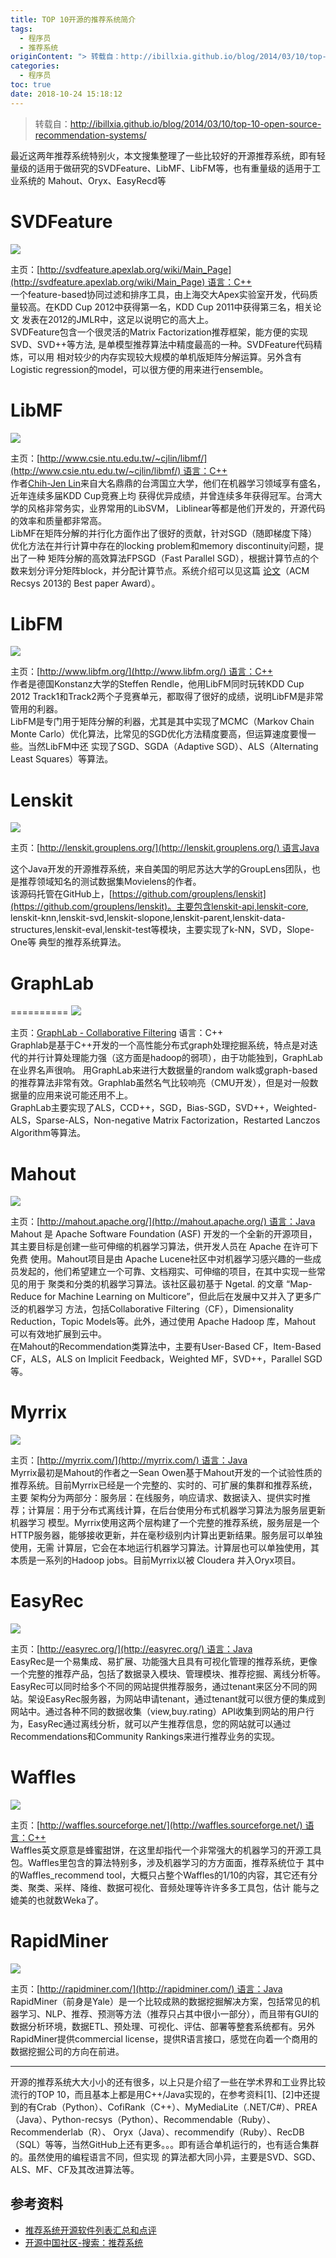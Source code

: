 ```yaml
---
title: TOP 10开源的推荐系统简介
tags:
  - 程序员
  - 推荐系统
originContent: "> 转载自：http://ibillxia.github.io/blog/2014/03/10/top-10-open-source-recommendation-systems/\n\n最近这两年推荐系统特别火，本文搜集整理了一些比较好的开源推荐系统，即有轻量级的适用于做研究的SVDFeature、LibMF、LibFM等，也有重量级的适用于工业系统的 Mahout、Oryx、EasyRecd等\n\n# SVDFeature\n\n![](http://file.mspring.org/b03f7c80c02987e7530f4d3b4e3aaa06)\n\n主页：[http://svdfeature.apexlab.org/wiki/Main_Page](http://svdfeature.apexlab.org/wiki/Main_Page)\_语言：C++  \n一个feature-based协同过滤和排序工具，由上海交大Apex实验室开发，代码质量较高。在KDD Cup 2012中获得第一名，KDD Cup 2011中获得第三名，相关论文 发表在2012的JMLR中，这足以说明它的高大上。  \nSVDFeature包含一个很灵活的Matrix Factorization推荐框架，能方便的实现SVD、SVD++等方法, 是单模型推荐算法中精度最高的一种。SVDFeature代码精炼，可以用 相对较少的内存实现较大规模的单机版矩阵分解运算。另外含有Logistic regression的model，可以很方便的用来进行ensemble。\n\n# LibMF\n\n![](http://file.mspring.org/8fa6443aa809ba8fbc5e3c64915c521c)\n\n主页：[http://www.csie.ntu.edu.tw/~cjlin/libmf/](http://www.csie.ntu.edu.tw/~cjlin/libmf/)\_语言：C++  \n作者[Chih-Jen Lin](http://www.csie.ntu.edu.tw/~cjlin/)来自大名鼎鼎的台湾国立大学，他们在机器学习领域享有盛名，近年连续多届KDD Cup竞赛上均 获得优异成绩，并曾连续多年获得冠军。台湾大学的风格非常务实，业界常用的LibSVM， Liblinear等都是他们开发的，开源代码的效率和质量都非常高。  \nLibMF在矩阵分解的并行化方面作出了很好的贡献，针对SGD（随即梯度下降）优化方法在并行计算中存在的locking problem和memory discontinuity问题，提出了一种 矩阵分解的高效算法FPSGD（Fast Parallel SGD），根据计算节点的个数来划分评分矩阵block，并分配计算节点。系统介绍可以见这篇\_[论文](http://www.csie.ntu.edu.tw/~cjlin/papers/libmf.pdf)（ACM Recsys 2013的 Best paper Award）。\n\n# LibFM\n\n![](http://file.mspring.org/ea0bacfb8f5cbb8582c6da0d46b982ad)\n\n主页：[http://www.libfm.org/](http://www.libfm.org/)\_语言：C++  \n作者是德国Konstanz大学的Steffen Rendle，他用LibFM同时玩转KDD Cup 2012 Track1和Track2两个子竞赛单元，都取得了很好的成绩，说明LibFM是非常管用的利器。  \nLibFM是专门用于矩阵分解的利器，尤其是其中实现了MCMC（Markov Chain Monte Carlo）优化算法，比常见的SGD优化方法精度要高，但运算速度要慢一些。当然LibFM中还 实现了SGD、SGDA（Adaptive SGD）、ALS（Alternating Least Squares）等算法。\n\n# Lenskit\n\n![](http://file.mspring.org/0e22bf119d7f4c18f84186b45b5f349c)\n\n主页：[http://lenskit.grouplens.org/](http://lenskit.grouplens.org/)\_语言Java  \n\n这个Java开发的开源推荐系统，来自美国的明尼苏达大学的GroupLens团队，也是推荐领域知名的测试数据集Movielens的作者。  \n该源码托管在GitHub上，[https://github.com/grouplens/lenskit](https://github.com/grouplens/lenskit)。主要包含lenskit-api,lenskit-core, lenskit-knn,lenskit-svd,lenskit-slopone,lenskit-parent,lenskit-data-structures,lenskit-eval,lenskit-test等模块，主要实现了k-NN，SVD，Slope-One等 典型的推荐系统算法。\n\n# GraphLab\n==========\n![](http://file.mspring.org/059a0e4f2135ef650c32dae1b2c0328e)\n\n主页：[GraphLab - Collaborative Filtering](http://docs.graphlab.org/collaborative_filtering.html)\_语言：C++  \nGraphlab是基于C++开发的一个高性能分布式graph处理挖掘系统，特点是对迭代的并行计算处理能力强（这方面是hadoop的弱项），由于功能独到，GraphLab在业界名声很响。 用GraphLab来进行大数据量的random walk或graph-based的推荐算法非常有效。Graphlab虽然名气比较响亮（CMU开发），但是对一般数据量的应用来说可能还用不上。  \nGraphLab主要实现了ALS，CCD++，SGD，Bias-SGD，SVD++，Weighted-ALS，Sparse-ALS，Non-negative Matrix Factorization，Restarted Lanczos Algorithm等算法。\n\n# Mahout\n\n![](http://file.mspring.org/abc413f7e8465030364bf52af73e744c)\n\n主页：[http://mahout.apache.org/](http://mahout.apache.org/)\_语言：Java  \nMahout 是 Apache Software Foundation (ASF) 开发的一个全新的开源项目，其主要目标是创建一些可伸缩的机器学习算法，供开发人员在 Apache 在许可下免费 使用。Mahout项目是由 Apache Lucene社区中对机器学习感兴趣的一些成员发起的，他们希望建立一个可靠、文档翔实、可伸缩的项目，在其中实现一些常见的用于 聚类和分类的机器学习算法。该社区最初基于 Ngetal. 的文章 “Map-Reduce for Machine Learning on Multicore”，但此后在发展中又并入了更多广泛的机器学习 方法，包括Collaborative Filtering（CF），Dimensionality Reduction，Topic Models等。此外，通过使用 Apache Hadoop 库，Mahout 可以有效地扩展到云中。  \n在Mahout的Recommendation类算法中，主要有User-Based CF，Item-Based CF，ALS，ALS on Implicit Feedback，Weighted MF，SVD++，Parallel SGD等。\n\n# Myrrix\n\n![](http://file.mspring.org/24015554dcd2411f4c2d9c2279e23c48)\n\n主页：[http://myrrix.com/](http://myrrix.com/)\_语言：Java  \nMyrrix最初是Mahout的作者之一Sean Owen基于Mahout开发的一个试验性质的推荐系统。目前Myrrix已经是一个完整的、实时的、可扩展的集群和推荐系统，主要 架构分为两部分：服务层：在线服务，响应请求、数据读入、提供实时推荐；计算层：用于分布式离线计算，在后台使用分布式机器学习算法为服务层更新机器学习 模型。Myrrix使用这两个层构建了一个完整的推荐系统，服务层是一个HTTP服务器，能够接收更新，并在毫秒级别内计算出更新结果。服务层可以单独使用，无需 计算层，它会在本地运行机器学习算法。计算层也可以单独使用，其本质是一系列的Hadoop jobs。目前Myrrix以被 Cloudera 并入Oryx项目。\n\n# EasyRec\n\n![](http://file.mspring.org/b2a52612d4c6244354a50e02b975f08c)\n\n主页：[http://easyrec.org/](http://easyrec.org/)\_语言：Java  \nEasyRec是一个易集成、易扩展、功能强大且具有可视化管理的推荐系统，更像一个完整的推荐产品，包括了数据录入模块、管理模块、推荐挖掘、离线分析等。 EasyRec可以同时给多个不同的网站提供推荐服务，通过tenant来区分不同的网站。架设EasyRec服务器，为网站申请tenant，通过tenant就可以很方便的集成到 网站中。通过各种不同的数据收集（view,buy.rating）API收集到网站的用户行为，EasyRec通过离线分析，就可以产生推荐信息，您的网站就可以通过 Recommendations和Community Rankings来进行推荐业务的实现。\n\n# Waffles\n\n![](http://file.mspring.org/a2db4b985be8ea4bea49e0f178134233)\n\n主页：[http://waffles.sourceforge.net/](http://waffles.sourceforge.net/)\_语言：C++  \nWaffles英文原意是蜂蜜甜饼，在这里却指代一个非常强大的机器学习的开源工具包。Waffles里包含的算法特别多，涉及机器学习的方方面面，推荐系统位于 其中的Waffles_recommend tool，大概只占整个Waffles的1/10的内容，其它还有分类、聚类、采样、降维、数据可视化、音频处理等许许多多工具包，估计 能与之媲美的也就数Weka了。\n\n# RapidMiner\n\n![](http://file.mspring.org/833465ed8f573c31de771cd5b504cec4)\n\n主页：[http://rapidminer.com/](http://rapidminer.com/)\_语言：Java  \nRapidMiner（前身是Yale）是一个比较成熟的数据挖掘解决方案，包括常见的机器学习、NLP、推荐、预测等方法（推荐只占其中很小一部分），而且带有GUI的 数据分析环境，数据ETL、预处理、可视化、评估、部署等整套系统都有。另外RapidMiner提供commercial license，提供R语言接口，感觉在向着一个商用的 数据挖掘公司的方向在前进。  \n\n---\n\n开源的推荐系统大大小小的还有很多，以上只是介绍了一些在学术界和工业界比较流行的TOP 10，而且基本上都是用C++/Java实现的，在参考资料\\[1\\]、\\[2\\]中还提 到的有Crab（Python）、CofiRank（C++）、MyMediaLite（.NET/C#）、PREA（Java）、Python-recsys（Python）、Recommendable（Ruby）、Recommenderlab（R）、 Oryx（Java）、recommendify（Ruby）、RecDB（SQL）等等，当然GitHub上还有更多。。。即有适合单机运行的，也有适合集群的。虽然使用的编程语言不同，但实现 的算法都大同小异，主要是SVD、SGD、ALS、MF、CF及其改进算法等。\n\n参考资料\n----\n\n- [推荐系统开源软件列表汇总和点评](http://blog.csdn.net/cserchen/article/details/14231153)  \n- [开源中国社区-搜索：推荐系统](http://www.oschina.net/search?scope=project&tag1=0&tag2=0&lang=0&os=0&q=%E6%8E%A8%E8%8D%90%E7%B3%BB%E7%BB%9F)"
categories:
  - 程序员
toc: true
date: 2018-10-24 15:18:12
---
```


> 转载自：http://ibillxia.github.io/blog/2014/03/10/top-10-open-source-recommendation-systems/

最近这两年推荐系统特别火，本文搜集整理了一些比较好的开源推荐系统，即有轻量级的适用于做研究的SVDFeature、LibMF、LibFM等，也有重量级的适用于工业系统的 Mahout、Oryx、EasyRecd等

# SVDFeature

![](http://file.mspring.org/b03f7c80c02987e7530f4d3b4e3aaa06)

主页：[http://svdfeature.apexlab.org/wiki/Main_Page](http://svdfeature.apexlab.org/wiki/Main_Page) 语言：C++  
一个feature-based协同过滤和排序工具，由上海交大Apex实验室开发，代码质量较高。在KDD Cup 2012中获得第一名，KDD Cup 2011中获得第三名，相关论文 发表在2012的JMLR中，这足以说明它的高大上。  
SVDFeature包含一个很灵活的Matrix Factorization推荐框架，能方便的实现SVD、SVD++等方法, 是单模型推荐算法中精度最高的一种。SVDFeature代码精炼，可以用 相对较少的内存实现较大规模的单机版矩阵分解运算。另外含有Logistic regression的model，可以很方便的用来进行ensemble。

# LibMF

![](http://file.mspring.org/8fa6443aa809ba8fbc5e3c64915c521c)

主页：[http://www.csie.ntu.edu.tw/~cjlin/libmf/](http://www.csie.ntu.edu.tw/~cjlin/libmf/) 语言：C++  
作者[Chih-Jen Lin](http://www.csie.ntu.edu.tw/~cjlin/)来自大名鼎鼎的台湾国立大学，他们在机器学习领域享有盛名，近年连续多届KDD Cup竞赛上均 获得优异成绩，并曾连续多年获得冠军。台湾大学的风格非常务实，业界常用的LibSVM， Liblinear等都是他们开发的，开源代码的效率和质量都非常高。  
LibMF在矩阵分解的并行化方面作出了很好的贡献，针对SGD（随即梯度下降）优化方法在并行计算中存在的locking problem和memory discontinuity问题，提出了一种 矩阵分解的高效算法FPSGD（Fast Parallel SGD），根据计算节点的个数来划分评分矩阵block，并分配计算节点。系统介绍可以见这篇 [论文](http://www.csie.ntu.edu.tw/~cjlin/papers/libmf.pdf)（ACM Recsys 2013的 Best paper Award）。

# LibFM

![](http://file.mspring.org/ea0bacfb8f5cbb8582c6da0d46b982ad)

主页：[http://www.libfm.org/](http://www.libfm.org/) 语言：C++  
作者是德国Konstanz大学的Steffen Rendle，他用LibFM同时玩转KDD Cup 2012 Track1和Track2两个子竞赛单元，都取得了很好的成绩，说明LibFM是非常管用的利器。  
LibFM是专门用于矩阵分解的利器，尤其是其中实现了MCMC（Markov Chain Monte Carlo）优化算法，比常见的SGD优化方法精度要高，但运算速度要慢一些。当然LibFM中还 实现了SGD、SGDA（Adaptive SGD）、ALS（Alternating Least Squares）等算法。

# Lenskit

![](http://file.mspring.org/0e22bf119d7f4c18f84186b45b5f349c)

主页：[http://lenskit.grouplens.org/](http://lenskit.grouplens.org/) 语言Java  

这个Java开发的开源推荐系统，来自美国的明尼苏达大学的GroupLens团队，也是推荐领域知名的测试数据集Movielens的作者。  
该源码托管在GitHub上，[https://github.com/grouplens/lenskit](https://github.com/grouplens/lenskit)。主要包含lenskit-api,lenskit-core, lenskit-knn,lenskit-svd,lenskit-slopone,lenskit-parent,lenskit-data-structures,lenskit-eval,lenskit-test等模块，主要实现了k-NN，SVD，Slope-One等 典型的推荐系统算法。

# GraphLab
==========
![](http://file.mspring.org/059a0e4f2135ef650c32dae1b2c0328e)

主页：[GraphLab - Collaborative Filtering](http://docs.graphlab.org/collaborative_filtering.html) 语言：C++  
Graphlab是基于C++开发的一个高性能分布式graph处理挖掘系统，特点是对迭代的并行计算处理能力强（这方面是hadoop的弱项），由于功能独到，GraphLab在业界名声很响。 用GraphLab来进行大数据量的random walk或graph-based的推荐算法非常有效。Graphlab虽然名气比较响亮（CMU开发），但是对一般数据量的应用来说可能还用不上。  
GraphLab主要实现了ALS，CCD++，SGD，Bias-SGD，SVD++，Weighted-ALS，Sparse-ALS，Non-negative Matrix Factorization，Restarted Lanczos Algorithm等算法。

# Mahout

![](http://file.mspring.org/abc413f7e8465030364bf52af73e744c)

主页：[http://mahout.apache.org/](http://mahout.apache.org/) 语言：Java  
Mahout 是 Apache Software Foundation (ASF) 开发的一个全新的开源项目，其主要目标是创建一些可伸缩的机器学习算法，供开发人员在 Apache 在许可下免费 使用。Mahout项目是由 Apache Lucene社区中对机器学习感兴趣的一些成员发起的，他们希望建立一个可靠、文档翔实、可伸缩的项目，在其中实现一些常见的用于 聚类和分类的机器学习算法。该社区最初基于 Ngetal. 的文章 “Map-Reduce for Machine Learning on Multicore”，但此后在发展中又并入了更多广泛的机器学习 方法，包括Collaborative Filtering（CF），Dimensionality Reduction，Topic Models等。此外，通过使用 Apache Hadoop 库，Mahout 可以有效地扩展到云中。  
在Mahout的Recommendation类算法中，主要有User-Based CF，Item-Based CF，ALS，ALS on Implicit Feedback，Weighted MF，SVD++，Parallel SGD等。

# Myrrix

![](http://file.mspring.org/24015554dcd2411f4c2d9c2279e23c48)

主页：[http://myrrix.com/](http://myrrix.com/) 语言：Java  
Myrrix最初是Mahout的作者之一Sean Owen基于Mahout开发的一个试验性质的推荐系统。目前Myrrix已经是一个完整的、实时的、可扩展的集群和推荐系统，主要 架构分为两部分：服务层：在线服务，响应请求、数据读入、提供实时推荐；计算层：用于分布式离线计算，在后台使用分布式机器学习算法为服务层更新机器学习 模型。Myrrix使用这两个层构建了一个完整的推荐系统，服务层是一个HTTP服务器，能够接收更新，并在毫秒级别内计算出更新结果。服务层可以单独使用，无需 计算层，它会在本地运行机器学习算法。计算层也可以单独使用，其本质是一系列的Hadoop jobs。目前Myrrix以被 Cloudera 并入Oryx项目。

# EasyRec

![](http://file.mspring.org/b2a52612d4c6244354a50e02b975f08c)

主页：[http://easyrec.org/](http://easyrec.org/) 语言：Java  
EasyRec是一个易集成、易扩展、功能强大且具有可视化管理的推荐系统，更像一个完整的推荐产品，包括了数据录入模块、管理模块、推荐挖掘、离线分析等。 EasyRec可以同时给多个不同的网站提供推荐服务，通过tenant来区分不同的网站。架设EasyRec服务器，为网站申请tenant，通过tenant就可以很方便的集成到 网站中。通过各种不同的数据收集（view,buy.rating）API收集到网站的用户行为，EasyRec通过离线分析，就可以产生推荐信息，您的网站就可以通过 Recommendations和Community Rankings来进行推荐业务的实现。

# Waffles

![](http://file.mspring.org/a2db4b985be8ea4bea49e0f178134233)

主页：[http://waffles.sourceforge.net/](http://waffles.sourceforge.net/) 语言：C++  
Waffles英文原意是蜂蜜甜饼，在这里却指代一个非常强大的机器学习的开源工具包。Waffles里包含的算法特别多，涉及机器学习的方方面面，推荐系统位于 其中的Waffles_recommend tool，大概只占整个Waffles的1/10的内容，其它还有分类、聚类、采样、降维、数据可视化、音频处理等许许多多工具包，估计 能与之媲美的也就数Weka了。

# RapidMiner

![](http://file.mspring.org/833465ed8f573c31de771cd5b504cec4)

主页：[http://rapidminer.com/](http://rapidminer.com/) 语言：Java  
RapidMiner（前身是Yale）是一个比较成熟的数据挖掘解决方案，包括常见的机器学习、NLP、推荐、预测等方法（推荐只占其中很小一部分），而且带有GUI的 数据分析环境，数据ETL、预处理、可视化、评估、部署等整套系统都有。另外RapidMiner提供commercial license，提供R语言接口，感觉在向着一个商用的 数据挖掘公司的方向在前进。  

---

开源的推荐系统大大小小的还有很多，以上只是介绍了一些在学术界和工业界比较流行的TOP 10，而且基本上都是用C++/Java实现的，在参考资料\[1\]、\[2\]中还提 到的有Crab（Python）、CofiRank（C++）、MyMediaLite（.NET/C#）、PREA（Java）、Python-recsys（Python）、Recommendable（Ruby）、Recommenderlab（R）、 Oryx（Java）、recommendify（Ruby）、RecDB（SQL）等等，当然GitHub上还有更多。。。即有适合单机运行的，也有适合集群的。虽然使用的编程语言不同，但实现 的算法都大同小异，主要是SVD、SGD、ALS、MF、CF及其改进算法等。

参考资料
----

- [推荐系统开源软件列表汇总和点评](http://blog.csdn.net/cserchen/article/details/14231153)  
- [开源中国社区-搜索：推荐系统](http://www.oschina.net/search?scope=project&tag1=0&tag2=0&lang=0&os=0&q=%E6%8E%A8%E8%8D%90%E7%B3%BB%E7%BB%9F)